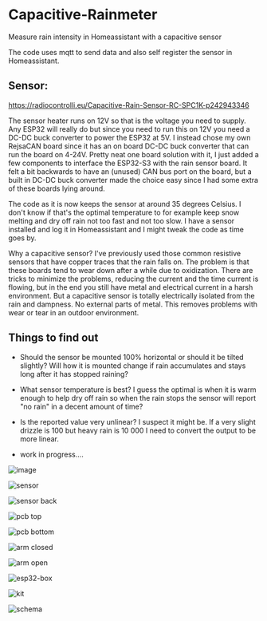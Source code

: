 # Capacitive-Rainmeter
Measure rain intensity in Homeassistant with a capacitive sensor 

The code uses mqtt to send data and also self register the sensor in Homeassistant. 

## Sensor:

https://radiocontrolli.eu/Capacitive-Rain-Sensor-RC-SPC1K-p242943346

The sensor heater runs on 12V so that is the voltage you need to supply. Any ESP32 will really do but since you need to run this on 12V you need a DC-DC buck converter to power the ESP32 at 5V.  I instead chose my own RejsaCAN board since it has an on board DC-DC buck converter that can run the board on 4-24V. Pretty neat one board solution with it, I just added a few components to interface the ESP32-S3 with the rain sensor board. It felt a bit backwards to have an (unused) CAN bus port on the board, but a built in DC-DC buck converter made the choice easy since I had some extra of these boards lying around.

The code as it is now keeps the sensor at around 35 degrees Celsius. I don't know if that's the optimal temperature to for example keep snow melting and dry off rain not too fast and not too slow. I have a sensor installed and log it in Homeassistant and I might tweak the code as time goes by.

Why a capacitive sensor? I've previously used those common resistive sensors that have copper traces that the rain falls on. The problem is that these boards tend to wear down after a while due to oxidization. There are tricks to minimize the problems, reducing the current and the time current is flowing, but in the end you still have metal and electrical current in a harsh environment. But a capacitive sensor is totally electrically isolated from the rain and dampness. No external parts of metal. This removes problems with wear or tear in an outdoor environment.   

## Things to find out

- Should the sensor be mounted 100% horizontal or should it be tilted slightly? Will how it is mounted change if rain accumulates and stays long after it has stopped raining?

- What sensor temperature is best? I guess the optimal is when it is warm enough to help dry off rain so when the rain stops the sensor will report "no rain" in a decent amount of time?

- Is the reported value very unlinear? I suspect it might be. If a very slight drizzle is 100 but heavy rain is 10 000 I need to convert the output to be more linear.

- work in progress....



![image](https://github.com/MagnusThome/Capacitive-Rainmeter/assets/32169384/e9ea9603-9da6-4906-bcef-7d26ac795914)

![sensor](https://github.com/MagnusThome/Capacitive-Rainmeter/assets/32169384/523c88bf-ae12-401c-bdff-ebb91b518667)

![sensor back](https://github.com/MagnusThome/Capacitive-Rainmeter/assets/32169384/43c9af0f-6f9f-44c0-93ee-2d97a060bb8d)

![pcb top](https://github.com/MagnusThome/Capacitive-Rainmeter/assets/32169384/10883a02-48e6-4aa7-8237-53d67ebee8c7)

![pcb bottom](https://github.com/MagnusThome/Capacitive-Rainmeter/assets/32169384/91772012-e3ac-4dbb-a83b-0edec26c4971)

![arm closed](https://github.com/MagnusThome/Capacitive-Rainmeter/assets/32169384/fd34311f-c391-4b5f-9df3-93f9d417c394)

![arm open](https://github.com/MagnusThome/Capacitive-Rainmeter/assets/32169384/7e2d9be2-ed48-42fb-946f-4e2924a92be1)

![esp32-box](https://github.com/MagnusThome/Capacitive-Rainmeter/assets/32169384/ed867767-c6a1-400a-98c2-c41546993336)

![kit](https://github.com/MagnusThome/Capacitive-Rainmeter/assets/32169384/79b76135-ba25-49dc-8c92-0bc4a8b4002f)

![schema](https://github.com/MagnusThome/Capacitive-Rainmeter/assets/32169384/2cf65521-ba4e-4b0e-887e-84a0da4d858c)
